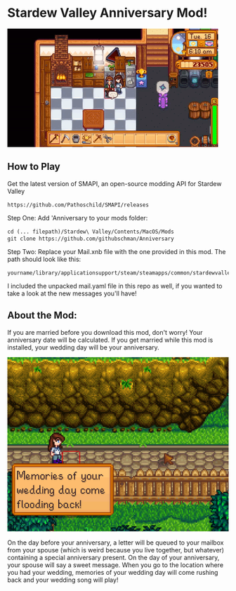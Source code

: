 # Stardew Valley Anniversary Mod!

![mod in the wild](https://raw.githubusercontent.com/githubschman/Anniversary/master/Anniversary/images/HappyAnniversaryBabe.gif)

## How to Play

Get the latest version of SMAPI, an open-source modding API for Stardew Valley 
```
https://github.com/Pathoschild/SMAPI/releases
```

Step One: Add 'Anniversary to your mods folder:
```
cd (... filepath)/Stardew\ Valley/Contents/MacOS/Mods
git clone https://github.com/githubschman/Anniversary
```

Step Two: Replace your Mail.xnb file with the one provided in this mod. The path should look like this:

```
yourname/library/applicationsupport/steam/steamapps/common/stardewvalley/contents/resources/content/data/mail.xnb
```

I included the unpacked mail.yaml file in this repo as well, if you wanted to take a look at the new messages you'll have!


## About the Mod:

If you are married before you download this mod, don't worry! Your anniversary date will be calculated. If you get married while this mod is installed, your wedding day will be your anniversary.


![mod in the wild](https://raw.githubusercontent.com/githubschman/Anniversary/master/Anniversary/images/WeddingMemories.png)


On the day before your anniversary, a letter will be queued to your mailbox from your spouse (which is weird because you live together, but whatever) containing a special anniversary present. On the day of your anniversary, your spouse will say a sweet message. When you go to the location where you had your wedding, memories of your wedding day will come rushing back and your wedding song will play!